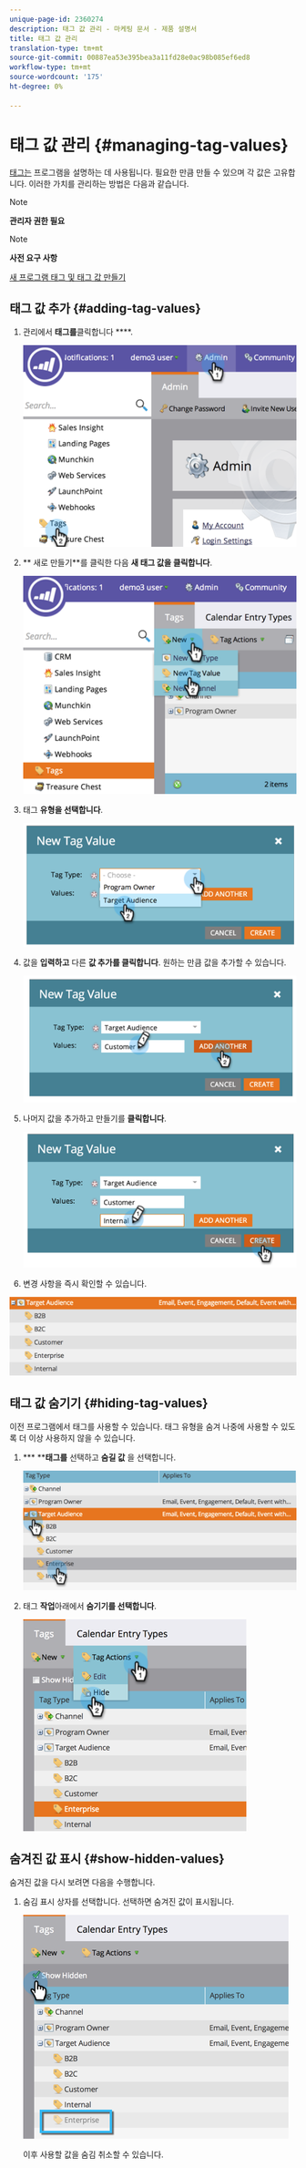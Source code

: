 ```yaml
---
unique-page-id: 2360274
description: 태그 값 관리 - 마케팅 문서 - 제품 설명서
title: 태그 값 관리
translation-type: tm+mt
source-git-commit: 00887ea53e395bea3a11fd28e0ac98b085ef6ed8
workflow-type: tm+mt
source-wordcount: '175'
ht-degree: 0%

---
```



# 태그 값 관리 {#managing-tag-values}

[태그는](../../../product-docs/core-marketo-concepts/programs/working-with-programs/understanding-tags.md) 프로그램을 설명하는 데 사용됩니다. 필요한 만큼 만들 수 있으며 각 값은 고유합니다. 이러한 가치를 관리하는 방법은 다음과 같습니다.

>[!NOTE]
>
>**관리자 권한 필요**

>[!NOTE]
>
>**사전 요구 사항**
>
>[새 프로그램 태그 및 태그 값 만들기](create-a-new-program-tag-and-tag-values.md)

## 태그 값 추가 {#adding-tag-values}

1. 관리에서 **태그를**&#x200B;클릭합니다 ****.

   ![](assets/image2014-9-24-12-3a24-3a55.png)

1. ** 새로 만들기**를 클릭한 다음 **새 태그 값을 클릭합니다**.

   ![](assets/image2014-9-24-12-3a25-3a23.png)

1. 태그 **유형을 선택합니다**.

   ![](assets/image2014-9-24-12-3a26-3a2.png)

1. 값을 **입력하고** 다른 **값 추가를 클릭합니다**. 원하는 만큼 값을 추가할 수 있습니다.

   ![](assets/image2014-9-24-12-3a26-3a27.png)

1. 나머지 값을 추가하고 만들기를 **클릭합니다**.

   ![](assets/image2014-9-24-12-3a26-3a55.png)

1. 변경 사항을 즉시 확인할 수 있습니다.

![](assets/image2014-9-24-12-3a27-3a34.png)

## 태그 값 숨기기 {#hiding-tag-values}

이전 프로그램에서 태그를 사용할 수 있습니다. 태그 유형을 숨겨 나중에 사용할 수 있도록 더 이상 사용하지 않을 수 있습니다.

1. *** ****태그를** 선택하고 **숨길 값** 을 선택합니다.

   ![](assets/image2014-9-24-12-3a28-3a25.png)

1. 태그 **작업**&#x200B;아래에서 **숨기기를 선택합니다**.

   ![](assets/image2014-9-24-12-3a29-3a4.png)

## 숨겨진 값 표시 {#show-hidden-values}

숨겨진 값을 다시 보려면 다음을 수행합니다.

1. 숨김 표시 상자를 선택합니다. 선택하면 숨겨진 값이 표시됩니다.

   ![](assets/image2014-9-24-12-3a29-3a58.png)

   이후 사용할 값을 숨김 취소할 수 있습니다.

